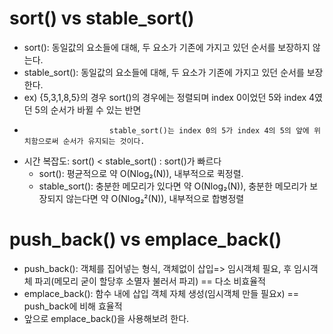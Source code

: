 ﻿# sort() vs stable_sort()
- sort(): 동일값의 요소들에 대해, 두 요소가 기존에 가지고 있던 순서를 보장하지 않는다.
- stable_sort(): 동일값의 요소들에 대해, 두 요소가 기존에 가지고 있던 순서를 보장한다.
- ex) {5,3,1,8,5}의 경우 sort()의 경우에는 정렬되며 index 0이었던 5와 index 4였던 5의 순서가 바뀔 수 있는 반면
-                        stable_sort()는 index 0의 5가 index 4의 5의 앞에 위치함으로써 순서가 유지되는 것이다.
- 시간 복잡도: sort() < stable_sort() : sort()가 빠르다
	- sort(): 평균적으로 약 O(Nlog₂(N)), 내부적으로 퀵정렬.
	- stable_sort(): 충분한 메모리가 있다면 약 O(Nlog₂(N)), 충분한 메모리가 보장되지 않는다면 약 O(Nlog₂²(N)), 내부적으로 합병정렬 

# push_back() vs emplace_back()
- push_back(): 객체를 집어넣는 형식, 객체없이 삽입=> 임시객체 필요, 후 임시객체 파괴(메모리 굳이 할당후 소멸자 불러서 파괴) == 다소 비효율적
- emplace_back(): 함수 내에 삽입 객체 자체 생성(임시객체 만들 필요x) == push_back에 비해 효율적
- 앞으로 emplace_back()을 사용해보려 한다.